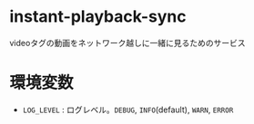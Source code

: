 # instant-playback-sync
videoタグの動画をネットワーク越しに一緒に見るためのサービス

# 環境変数
- `LOG_LEVEL` : ログレベル。`DEBUG`, `INFO`(default), `WARN`, `ERROR`

